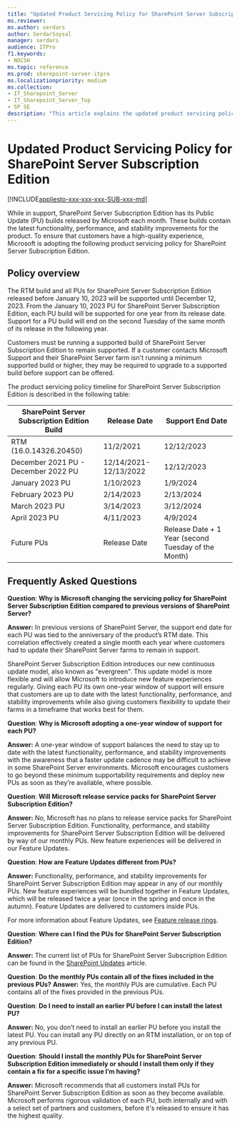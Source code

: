 ```yaml
---
title: "Updated Product Servicing Policy for SharePoint Server Subscription Edition"
ms.reviewer:
ms.author: serdars
author: SerdarSoysal
manager: serdars
audience: ITPro
f1.keywords:
- NOCSH
ms.topic: reference
ms.prod: sharepoint-server-itpro
ms.localizationpriority: medium
ms.collection:
- IT_Sharepoint_Server
- IT_Sharepoint_Server_Top
- SP SE
description: "This article explains the updated product servicing policy of SharePoint Server Subscription Edition."
---
```


# Updated Product Servicing Policy for SharePoint Server Subscription Edition

[!INCLUDE[appliesto-xxx-xxx-xxx-SUB-xxx-md](../includes/appliesto-xxx-xxx-xxx-SUB-xxx-md.md)]

While in support, SharePoint Server Subscription Edition has its Public Update (PU) builds released by Microsoft each month. These builds contain the latest functionality, performance, and stability improvements for the product. To ensure that customers have a high-quality experience, Microsoft is adopting the following product servicing policy for SharePoint Server Subscription Edition.

## Policy overview

The RTM build and all PUs for SharePoint Server Subscription Edition released before January 10, 2023 will be supported until December 12, 2023. From the January 10, 2023 PU for SharePoint Server Subscription Edition, each PU build will be supported for one year from its release date. Support for a PU build will end on the second Tuesday of the same month of its release in the following year.

Customers must be running a supported build of SharePoint Server Subscription Edition to remain supported. If a customer contacts Microsoft Support and their SharePoint Server farm isn't running a minimum supported build or higher, they may be required to upgrade to a supported build before support can be offered.

The product servicing policy timeline for SharePoint Server Subscription Edition is described in the following table:

|SharePoint Server Subscription Edition Build|Release Date|Support End Date|
|---|---|---|
|RTM (16.0.14326.20450)|11/2/2021|12/12/2023|
|December 2021 PU - December 2022 PU|12/14/2021-12/13/2022|12/12/2023|
|January 2023 PU|1/10/2023|1/9/2024|
|February 2023 PU|2/14/2023|2/13/2024|
|March 2023 PU|3/14/2023|3/12/2024|
|April 2023 PU|4/11/2023|4/9/2024|
|Future PUs|Release Date|Release Date + 1 Year (second Tuesday of the Month)|

## Frequently Asked Questions

**Question**: **Why is Microsoft changing the servicing policy for SharePoint Server Subscription Edition compared to previous versions of SharePoint Server?**

**Answer:** In previous versions of SharePoint Server, the support end date for each PU was tied to the anniversary of the product’s RTM date. This correlation effectively created a single month each year where customers had to update their SharePoint Server farms to remain in support.

SharePoint Server Subscription Edition introduces our new continuous update model, also known as "evergreen". This update model is more flexible and will allow Microsoft to introduce new feature experiences regularly. Giving each PU its own one-year window of support will ensure that customers are up to date with the latest functionality, performance, and stability improvements while also giving customers flexibility to update their farms in a timeframe that works best for them.

**Question**: **Why is Microsoft adopting a one-year window of support for each PU?**

**Answer:** A one-year window of support balances the need to stay up to date with the latest functionality, performance, and stability improvements with the awareness that a faster update cadence may be difficult to achieve in some SharePoint Server environments. Microsoft encourages customers to go beyond these minimum supportability requirements and deploy new PUs as soon as they’re available, where possible.

**Question**: **Will Microsoft release service packs for SharePoint Server Subscription Edition?**

**Answer:** No, Microsoft has no plans to release service packs for SharePoint Server Subscription Edition. Functionality, performance, and stability improvements for SharePoint Server Subscription Edition will be delivered by way of our monthly PUs. New feature experiences will be delivered in our Feature Updates.

**Question**: **How are Feature Updates different from PUs?**

**Answer:** Functionality, performance, and stability improvements for SharePoint Server Subscription Edition may appear in any of our monthly PUs. New feature experiences will be bundled together in Feature Updates, which will be released twice a year (once in the spring and once in the autumn). Feature Updates are delivered to customers inside PUs.

For more information about Feature Updates, see [Feature release rings](../administration/feature-release-rings.md).

**Question**: **Where can I find the PUs for SharePoint Server Subscription Edition?**

**Answer:** The current list of PUs for SharePoint Server Subscription Edition can be found in the [SharePoint Updates](/officeupdates/sharepoint-updates) article.

**Question**: **Do the monthly PUs contain all of the fixes included in the previous PUs?**
**Answer:** Yes, the monthly PUs are cumulative. Each PU contains all of the fixes provided in the previous PUs.

**Question**: **Do I need to install an earlier PU before I can install the latest PU?**

**Answer:** No, you don’t need to install an earlier PU before you install the latest PU. You can install any PU directly on an RTM installation, or on top of any previous PU.

**Question**: **Should I install the monthly PUs for SharePoint Server Subscription Edition immediately or should I install them only if they contain a fix for a specific issue I’m having?**

**Answer:** Microsoft recommends that all customers install PUs for SharePoint Server Subscription Edition as soon as they become available. Microsoft performs rigorous validation of each PU, both internally and with a select set of partners and customers, before it's released to ensure it has the highest quality.
